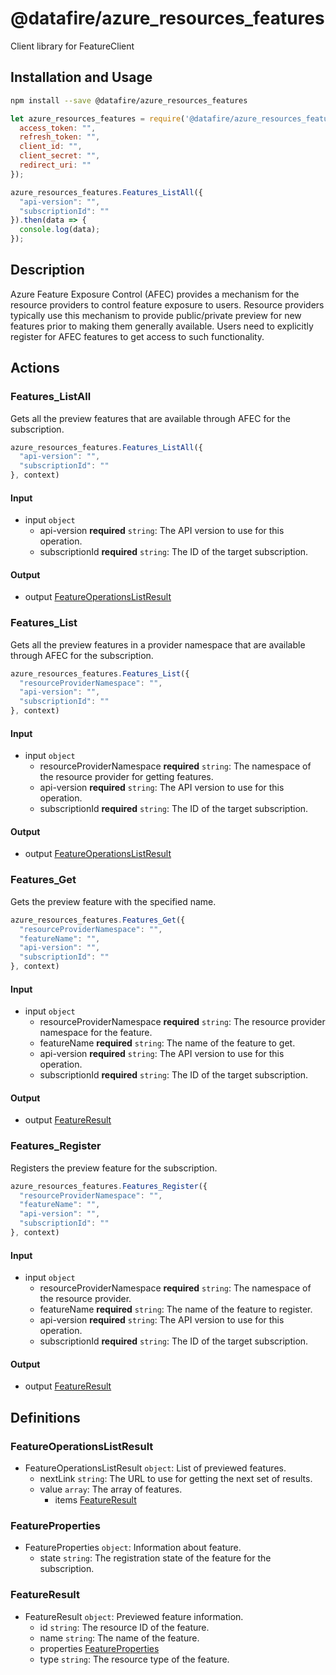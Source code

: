 # @datafire/azure_resources_features

Client library for FeatureClient

## Installation and Usage
```bash
npm install --save @datafire/azure_resources_features
```
```js
let azure_resources_features = require('@datafire/azure_resources_features').create({
  access_token: "",
  refresh_token: "",
  client_id: "",
  client_secret: "",
  redirect_uri: ""
});

azure_resources_features.Features_ListAll({
  "api-version": "",
  "subscriptionId": ""
}).then(data => {
  console.log(data);
});
```

## Description

Azure Feature Exposure Control (AFEC) provides a mechanism for the resource providers to control feature exposure to users. Resource providers typically use this mechanism to provide public/private preview for new features prior to making them generally available. Users need to explicitly register for AFEC features to get access to such functionality.

## Actions

### Features_ListAll
Gets all the preview features that are available through AFEC for the subscription.


```js
azure_resources_features.Features_ListAll({
  "api-version": "",
  "subscriptionId": ""
}, context)
```

#### Input
* input `object`
  * api-version **required** `string`: The API version to use for this operation.
  * subscriptionId **required** `string`: The ID of the target subscription.

#### Output
* output [FeatureOperationsListResult](#featureoperationslistresult)

### Features_List
Gets all the preview features in a provider namespace that are available through AFEC for the subscription.


```js
azure_resources_features.Features_List({
  "resourceProviderNamespace": "",
  "api-version": "",
  "subscriptionId": ""
}, context)
```

#### Input
* input `object`
  * resourceProviderNamespace **required** `string`: The namespace of the resource provider for getting features.
  * api-version **required** `string`: The API version to use for this operation.
  * subscriptionId **required** `string`: The ID of the target subscription.

#### Output
* output [FeatureOperationsListResult](#featureoperationslistresult)

### Features_Get
Gets the preview feature with the specified name.


```js
azure_resources_features.Features_Get({
  "resourceProviderNamespace": "",
  "featureName": "",
  "api-version": "",
  "subscriptionId": ""
}, context)
```

#### Input
* input `object`
  * resourceProviderNamespace **required** `string`: The resource provider namespace for the feature.
  * featureName **required** `string`: The name of the feature to get.
  * api-version **required** `string`: The API version to use for this operation.
  * subscriptionId **required** `string`: The ID of the target subscription.

#### Output
* output [FeatureResult](#featureresult)

### Features_Register
Registers the preview feature for the subscription.


```js
azure_resources_features.Features_Register({
  "resourceProviderNamespace": "",
  "featureName": "",
  "api-version": "",
  "subscriptionId": ""
}, context)
```

#### Input
* input `object`
  * resourceProviderNamespace **required** `string`: The namespace of the resource provider.
  * featureName **required** `string`: The name of the feature to register.
  * api-version **required** `string`: The API version to use for this operation.
  * subscriptionId **required** `string`: The ID of the target subscription.

#### Output
* output [FeatureResult](#featureresult)



## Definitions

### FeatureOperationsListResult
* FeatureOperationsListResult `object`: List of previewed features.
  * nextLink `string`: The URL to use for getting the next set of results.
  * value `array`: The array of features.
    * items [FeatureResult](#featureresult)

### FeatureProperties
* FeatureProperties `object`: Information about feature.
  * state `string`: The registration state of the feature for the subscription.

### FeatureResult
* FeatureResult `object`: Previewed feature information.
  * id `string`: The resource ID of the feature.
  * name `string`: The name of the feature.
  * properties [FeatureProperties](#featureproperties)
  * type `string`: The resource type of the feature.


